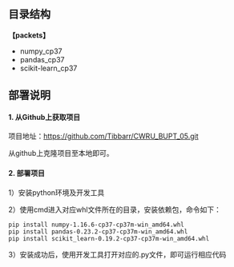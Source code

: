 ## 目录结构

**【packets】**

* numpy_cp37
* pandas_cp37
* scikit-learn_cp37



## 部署说明

#### 1. 从Github上获取项目

项目地址：https://github.com/Tibbarr/CWRU_BUPT_05.git

从github上克隆项目至本地即可。

#### 2. 部署项目

1）安装python环境及开发工具

2）使用cmd进入对应whl文件所在的目录，安装依赖包，命令如下：

```
pip install numpy-1.16.6-cp37-cp37m-win_amd64.whl
pip install pandas-0.23.2-cp37-cp37m-win_amd64.whl
pip install scikit_learn-0.19.2-cp37-cp37m-win_amd64.whl
```

3）安装成功后，使用开发工具打开对应的.py文件，即可运行相应代码